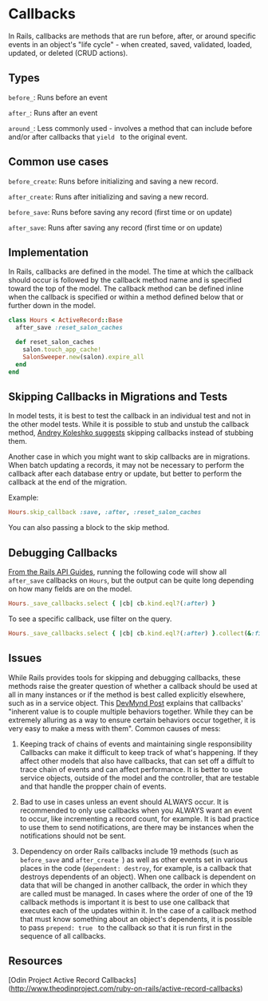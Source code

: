 # Callbacks

In Rails, callbacks are methods that are run before, after, or around specific events in an object's "life cycle"  - when created, saved, validated, loaded, updated, or deleted (CRUD actions).


## Types

```before_```: Runs before an event

```after_```: Runs after an event

```around_```: Less commonly used - involves a method that can include before and/or after callbacks that ```yield ``` to the original event.


## Common use cases
```before_create```: Runs before initializing and saving a new record.

```after_create```: Runs after initializing and saving a new record.

```before_save```: Runs before saving any record (first time or on update)

```after_save```: Runs after saving any record (first time or on update)


## Implementation
In Rails, callbacks are defined in the model.  The time at which the callback should occur is followed by the callback method name and is specified toward the top of the model.  The callback method can be defined inline when the callback is specified or within a method defined below that or further down in the model.

```ruby
class Hours < ActiveRecord::Base
  after_save :reset_salon_caches

  def reset_salon_caches
    salon.touch_app_cache!
    SalonSweeper.new(salon).expire_all
  end
end
```

## Skipping Callbacks in Migrations and Tests
In model tests, it is best to test the callback in an individual test and not in the other model tests.  While it is possible to stub and unstub the callback method, [Andrey Koleshko suggests](http://railsguides.net/skip-callbacks-in-tests/) skipping callbacks instead of stubbing them.

Another case in which you might want to skip callbacks are in migrations.  When batch updating a records, it may not be necessary to perform the callback after each database entry or update, but better to perform the callback at the end of the migration.

Example:
```ruby
Hours.skip_callback :save, :after, :reset_salon_caches
```
You can also passing a block to the skip method.


## Debugging Callbacks
[From the Rails API Guides](http://api.rubyonrails.org/classes/ActiveRecord/Callbacks.html), running the following code will show all ```after_save``` callbacks on ```Hours```, but the output can be quite long depending on how many fields are on the model.

```ruby
Hours._save_callbacks.select { |cb| cb.kind.eql?(:after) }
```
To see a specific callback, use filter on the query.

```ruby
Hours._save_callbacks.select { |cb| cb.kind.eql?(:after) }.collect(&:filter).include?(:rest_salon_caches)
```

## Issues
While Rails provides tools for skipping and debugging callbacks, these methods raise the greater question of whether a callback should be used at all in many instances or if the method is best called explicitly elsewhere, such as in a service object.  This [DevMynd Post](https://www.devmynd.com/blog/2013-2-effective-rails-part-1-activerecord-callbacks) explains that callbacks' "inherent value is to couple multiple behaviors together. While they can be extremely alluring as a way to ensure certain behaviors occur together, it is very easy to make a mess with them".  Common causes of mess:

1. Keeping track of chains of events and maintaining single responsibility
Callbacks can make it difficult to keep track of what's happening.  If they affect other models that also have callbacks, that can set off a diffult to trace chain of events and can affect performance.  It is better to use service objects, outside of the model and the controller, that are testable and that handle the propper chain of events.

2. Bad to use in cases unless an event should ALWAYS occur.
It is recommended to only use callbacks when you ALWAYS want an event to occur, like incrementing a record count, for example.  It is bad practice to use them to send notifications, are there may be instances when the notifications should not be sent.

3. Dependency on order
Rails callbacks include 19 methods (such as ```before_save``` and ```after_create ```) as well as other events set in various places in the code (```dependent: destroy```, for example, is a callback that destroys dependents of an object).  When one callback is dependent on data that will be changed in another callback, the order in which they are called must be managed.  In cases where the order of one of the 19 callback methods is important it is best to use one callback that executes each of the updates within it.  In the case of a callback method that must know something about an object's dependents, it is possible to pass ```prepend: true ``` to the callback so that it is run first in the sequence of all callbacks.


## Resources
[Odin Project Active Record Callbacks] (http://www.theodinproject.com/ruby-on-rails/active-record-callbacks)
